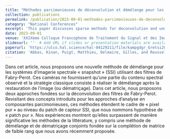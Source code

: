 ```yaml
---
title: "Méthodes parcimonieuses de déconvolution et démélange pour les images multispectrales 'snapshot'"
collection: publications
permalink: /publication/2023-09-01-methodes-parcimonieuses-de-deconvolution-et-demelange-pour-les-images-multispectrales-snapshot
category: "National Conferences"
excerpt: 'This paper discusses sparse methods for deconvolution and unmixing in snapshot multispectral images, focusing on innovative approaches to enhance image processing and analysis.'
date: 2023-09-01
venue: 'XXIXème Colloque Francophone de Traitement du Signal et des Images (GRETSI 2023)'
slidesurl: ''  # Add URL if slides or presentation materials are available
paperurl: 'https://ulco.hal.science/hal-04129211/file/kampgdgr_Gretsi2023.pdf'
citation: 'Abbas, Kinan, Puigt, Matthieu, Delmaire, Gilles, and Roussel, Gilles. (2023). &quot;Méthodes parcimonieuses de déconvolution et démélange pour les images multispectrales snapshot In <i>XXIXème Colloque Francophone de Traitement du Signal et des Images (GRETSI 2023)</i>, pp. 749-752.'
---
```

Dans cet article, nous proposons une nouvelle méthode de démélange pour les systèmes d’imagerie spectrale « snapshot » (SSI) utilisant des filtres de Fabry-Perot. Ces caméras ne fournissent qu’une partie du contenu spectral observé et la stratégie classique consiste à réaliser le démélange après la restauration de l’image (ou dématriçage). Dans cet article, nous proposons deux approches fondées sur la déconvolution des filtres de Fabry-Perot. Revisitant des concepts introduits pour les approches d’analyse en composantes parcimonieuses, ces méthodes étendent le cadre de « pixel pur » au niveau du patch de capteur SSI, que nous nommons hypothèse de « patch pur ». Nos expériences montrent qu’elles surpassent de manière significative les méthodes de la
littérature, y compris une méthode de démélange et de dématriçage conjoints fondée sur la complétion de matrice de faible rang que nous avons récemment proposée.